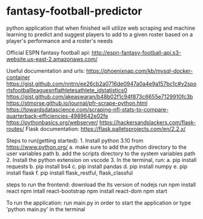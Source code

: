 # fantasy-football-predictor
python application that when finished will utilize web scraping and machine learning to predict and suggest players to add to a given roster based on a player's performance and a roster's needs

Official ESPN fantasy football api:
    http://espn-fantasy-football-api.s3-website.us-east-2.amazonaws.com/

Useful documentation and urls:
    https://phoenixnap.com/kb/mysql-docker-container
    https://gist.github.com/nntrn/ee26cb2a0716de0947a0a4e9a157bc1c#v2sportsfootballleaguesnflathletesathlete_idstatistics0
    https://gist.github.com/akeaswaran/b48b02f1c94f873c6655e7129910fc3b
    https://stmorse.github.io/journal/pfr-scrape-python.html
    https://towardsdatascience.com/scraping-nfl-stats-to-compare-quarterback-efficiencies-4989642e02fe
    https://pythonbasics.org/webserver/
    https://hackersandslackers.com/flask-routes/
    Flask documentation: https://flask.palletsprojects.com/en/2.2.x/
  

Steps to run(getting started):
    1. Install python 3.10 from https://www.python.org/
        a. make sure to add the python directory to the user variables path
        b. add the scripts directory to the system variables path
    2. Install the python extension on vscode
    3. In the terminal, run:
        a. pip install requests
        b. pip install bs4
        c. pip install pandas
        d. pip install numpy
        e. pip install flask
        f. pip install flask_restful, flask_classful

steps to run the frontend:
    download the lts version of nodejs
    run npm install react
        npm intall react-bootstrap
        npm install react-dom
    npm start
    
To run the application:
    run main.py in order to start the application or type 'python main.py' in the terminal
